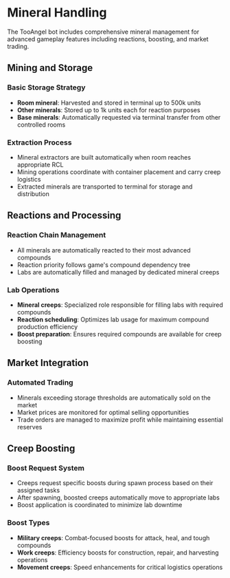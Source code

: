 # Mineral Handling

The TooAngel bot includes comprehensive mineral management for advanced gameplay features including reactions, boosting, and market trading.

## Mining and Storage

### Basic Storage Strategy
- **Room mineral**: Harvested and stored in terminal up to 500k units
- **Other minerals**: Stored up to 1k units each for reaction purposes
- **Base minerals**: Automatically requested via terminal transfer from other controlled rooms

### Extraction Process
- Mineral extractors are built automatically when room reaches appropriate RCL
- Mining operations coordinate with container placement and carry creep logistics
- Extracted minerals are transported to terminal for storage and distribution

## Reactions and Processing

### Reaction Chain Management
- All minerals are automatically reacted to their most advanced compounds
- Reaction priority follows game's compound dependency tree
- Labs are automatically filled and managed by dedicated mineral creeps

### Lab Operations
- **Mineral creeps**: Specialized role responsible for filling labs with required compounds
- **Reaction scheduling**: Optimizes lab usage for maximum compound production efficiency
- **Boost preparation**: Ensures required compounds are available for creep boosting

## Market Integration

### Automated Trading
- Minerals exceeding storage thresholds are automatically sold on the market
- Market prices are monitored for optimal selling opportunities
- Trade orders are managed to maximize profit while maintaining essential reserves

## Creep Boosting

### Boost Request System
- Creeps request specific boosts during spawn process based on their assigned tasks
- After spawning, boosted creeps automatically move to appropriate labs
- Boost application is coordinated to minimize lab downtime

### Boost Types
- **Military creeps**: Combat-focused boosts for attack, heal, and tough compounds
- **Work creeps**: Efficiency boosts for construction, repair, and harvesting operations
- **Movement creeps**: Speed enhancements for critical logistics operations